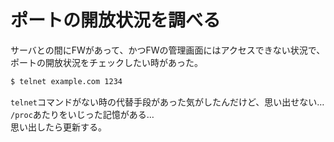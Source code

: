 # ポートの開放状況を調べる

サーバとの間にFWがあって、かつFWの管理画面にはアクセスできない状況で、ポートの開放状況をチェックしたい時があった。

```sh
$ telnet example.com 1234
```

`telnet`コマンドがない時の代替手段があった気がしたんだけど、思い出せない…  
`/proc`あたりをいじった記憶がある…  
思い出したら更新する。
